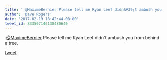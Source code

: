 ```yaml
---
title: '.@MaximeBernier Please tell me Ryan Leef didn&#39;t ambush you from behind a tree.'
author: 'Dave Rogers'
date: '2017-02-19 18:42:44-08:00'
tweet_id: 833507146138480640
---
```

.[@MaximeBernier](https://twitter.com/MaximeBernier) Please tell me Ryan Leef didn't ambush you from behind a tree.

[tweet](https://twitter.com/yukondude/status/833507146138480640)